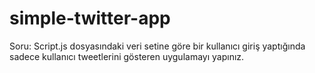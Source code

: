 # simple-twitter-app

Soru: Script.js dosyasındaki veri setine göre bir kullanıcı giriş yaptığında sadece kullanıcı tweetlerini gösteren uygulamayı yapınız.